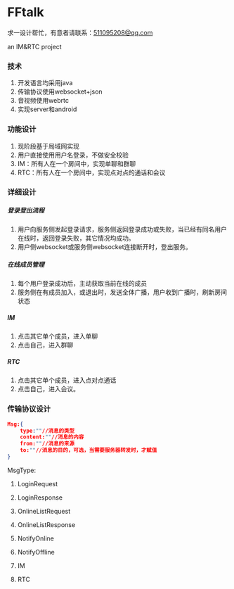 # FFtalk

求一设计帮忙，有意者请联系：511095208@qq.com

an IM&amp;RTC project

### 技术

1. 开发语言均采用java
2. 传输协议使用websocket+json
3. 音视频使用webrtc
4. 实现server和android

### 功能设计

1. 现阶段基于局域网实现
2. 用户直接使用用户名登录，不做安全校验
3. IM：所有人在一个房间中，实现单聊和群聊
4. RTC：所有人在一个房间中，实现点对点的通话和会议

### 详细设计

##### 登录登出流程

1. 用户向服务侧发起登录请求，服务侧返回登录成功或失败，当已经有同名用户在线时，返回登录失败，其它情况均成功。
2. 用户侧websocket或服务侧websocket连接断开时，登出服务。

##### 在线成员管理

1. 每个用户登录成功后，主动获取当前在线的成员
2. 服务侧在有成员加入，或退出时，发送全体广播，用户收到广播时，刷新房间状态

##### IM

1. 点击其它单个成员，进入单聊
2. 点击自己，进入群聊

##### RTC

1. 点击其它单个成员，进入点对点通话
2. 点击自己，进入会议。

### 传输协议设计

```json
Msg:{
	type:""//消息的类型
    content:""//消息的内容
    from:""//消息的来源
    to:""//消息的目的，可选，当需要服务器转发时，才赋值
}
```

MsgType:

1. LoginRequest

2. LoginResponse

3. OnlineListRequest 

4. OnlineListResponse

5. NotifyOnline

6. NotifyOffline

7. IM

8. RTC

   
